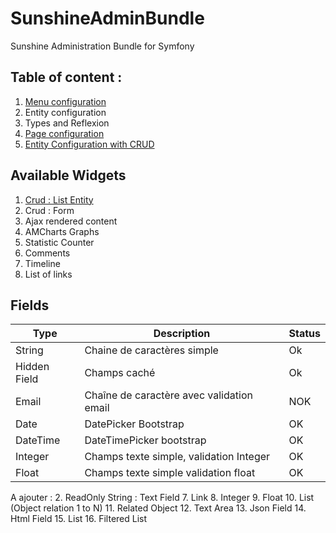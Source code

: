 # SunshineAdminBundle
Sunshine Administration Bundle for Symfony

## Table of content :

1. [Menu configuration](Resources/Documentation/configuration/menu.md)
2. Entity configuration
3. Types and Reflexion
4. [Page configuration](Resources/Documentation/backoffice-page.md)
5. [Entity Configuration with CRUD](Resources/Documentation/entity-configuration.md)

## Available Widgets
1. [Crud : List Entity](Resources/Documentation/widgets/crud-list.md)
2. Crud : Form
3. Ajax rendered content
4. AMCharts Graphs
5. Statistic Counter
6. Comments
7. Timeline
8. List of links

## Fields
| Type     | Description          | Status   |
|---------------|---------------|---------------|
| String        | Chaine de caractères simple           | Ok |
| Hidden Field  | Champs caché                          | Ok |
| Email         | Chaîne de caractère avec validation email           | NOK |
| Date          | DatePicker Bootstrap           | OK |
| DateTime         | DateTimePicker bootstrap           | OK |
| Integer         | Champs texte simple, validation Integer           | OK |
| Float         | Champs texte simple validation float           | OK |

A ajouter : 
2. ReadOnly String : Text Field
7. Link
8. Integer
9. Float
10. List (Object relation 1 to N)
11. Related Object
12. Text Area
13. Json Field
14. Html Field
15. List
16. Filtered List
